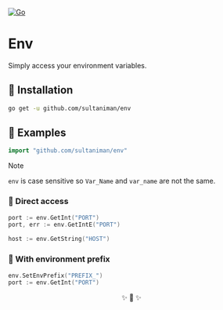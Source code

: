 [![Go](https://github.com/sultaniman/env/actions/workflows/go.yml/badge.svg)](https://github.com/sultaniman/env/actions/workflows/go.yml)

# Env

Simply access your environment variables.

## 💾 Installation

```sh
go get -u github.com/sultaniman/env
```

## 📕 Examples

```go
import "github.com/sultaniman/env"
```

> [!NOTE]
> `env` is case sensitive so `Var_Name` and `var_name` are not the same.

### 🤏 Direct access

```go
port := env.GetInt("PORT")
port, err := env.GetIntE("PORT")

host := env.GetString("HOST")
```

### 🔖 With environment prefix

```go
env.SetEnvPrefix("PREFIX_")
port := env.GetInt("PORT")
```

<p align="center">✨ 🚀 ✨</p>
